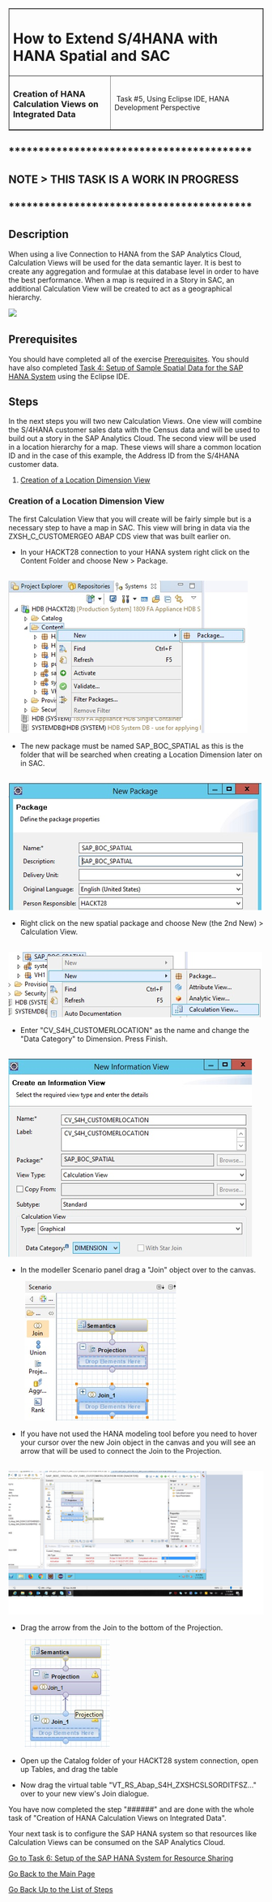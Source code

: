 <table width=100% border=>
<tr><td colspan=2><h1>How to Extend S/4HANA with HANA Spatial and SAC</h1></td></tr>
<tr><td><h3>Creation of HANA Calculation Views on Integrated Data</h3></td><td width=60%></br>&nbsp;Task #5, Using Eclipse IDE, HANA Development Perspective</p></td></tr>
</table>

## *****************************************

## NOTE > THIS TASK IS A WORK IN PROGRESS

## *****************************************

## Description

When using a live Connection to HANA from the SAP Analytics Cloud, Calculation Views will be used for the data semantic layer. It is best to create any aggregation and formulae at this database level in order to have the best performance. When a map is required in a Story in SAC, an additional Calculation View will be created to act as a geographical hierarchy. 

<img src="../images/######.jpg">

## Prerequisites

You should have completed all of the exercise [Prerequisites](../exercises/preReqs.md). You should have also completed [Task 4: Setup of Sample Spatial Data for the SAP HANA System](hdbData.md) using the Eclipse IDE.

## Steps

In the next steps you will two new Calculation Views. One view will combine the S/4HANA customer sales data with the Census data and will be used to build out a story in the SAP Analytics Cloud. The second view will be used in a location hierarchy for a map. These views will share a common location ID and in the case of this example, the Address ID from the S/4HANA customer data.

1. [Creation of a Location Dimension View](#cvLocDim)


### <a name="cvLocDim"></a> Creation of a Location Dimension View

The first Calculation View that you will create will be fairly simple but is a necessary step to have a map in SAC. This view will bring in data via the ZXSH_C_CUSTOMERGEO ABAP CDS view that was built earlier on.

* In your HACKT28 connection to your HANA system right click on the Content Folder and choose New > Package.

&nbsp;&nbsp;&nbsp;&nbsp;&nbsp;&nbsp;&nbsp;&nbsp;<img src="../images/calcview01.jpg">

* The new package must be named SAP_BOC_SPATIAL as this is the folder that will be searched when creating a Location Dimension later on in SAC.

&nbsp;&nbsp;&nbsp;&nbsp;&nbsp;&nbsp;&nbsp;&nbsp;<img src="../images/calcview02.jpg">

* Right click on the new spatial package and choose New (the 2nd New) > Calculation View.

&nbsp;&nbsp;&nbsp;&nbsp;&nbsp;&nbsp;&nbsp;&nbsp;<img src="../images/calcview03.jpg">

* Enter "CV_S4H_CUSTOMERLOCATION" as the name and change the "Data Category" to Dimension. Press Finish.

&nbsp;&nbsp;&nbsp;&nbsp;&nbsp;&nbsp;&nbsp;&nbsp;<img src="../images/calcview04.jpg">

* In the modeller Scenario panel drag a "Join" object over to the canvas.

&nbsp;&nbsp;&nbsp;&nbsp;&nbsp;&nbsp;&nbsp;&nbsp;<img src="../images/calcview05.jpg">

* If you have not used the HANA modeling tool before you need to hover your cursor over the new Join object in the canvas and you will see an arrow that will be used to connect the Join to the Projection.

&nbsp;&nbsp;&nbsp;&nbsp;&nbsp;&nbsp;&nbsp;&nbsp;<img src="../images/calcview06.jpg">

* Drag the arrow from the Join to the bottom of the Projection.

&nbsp;&nbsp;&nbsp;&nbsp;&nbsp;&nbsp;&nbsp;&nbsp;<img src="../images/calcview07.jpg">


* Open up the Catalog folder of your HACKT28 system connection, open up Tables, and drag the table

* Now drag the virtual table "VT_RS_Abap_S4H_ZXSHCSLSORDITFSZ..." over to your new view's Join dialogue.



You have now completed the step "######" and are done with the whole task of "Creation of HANA Calculation Views on Integrated Data".

Your next task is to configure the SAP HANA system so that resources like Calculation Views can be consumed on the SAP Analytics Cloud. 

[Go to Task 6: Setup of the SAP HANA System for Resource Sharing](hdbCORS.md)

[Go Back to the Main Page](../demoHowTo.md)

[Go Back Up to the List of Steps](#steps)
